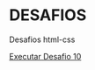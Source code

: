 # DESAFIOS
 Desafios html-css

<a href="https://robsonssilva.github.io/DESAFIOS/Desafio10/index.html">Executar Desafio 10</a>